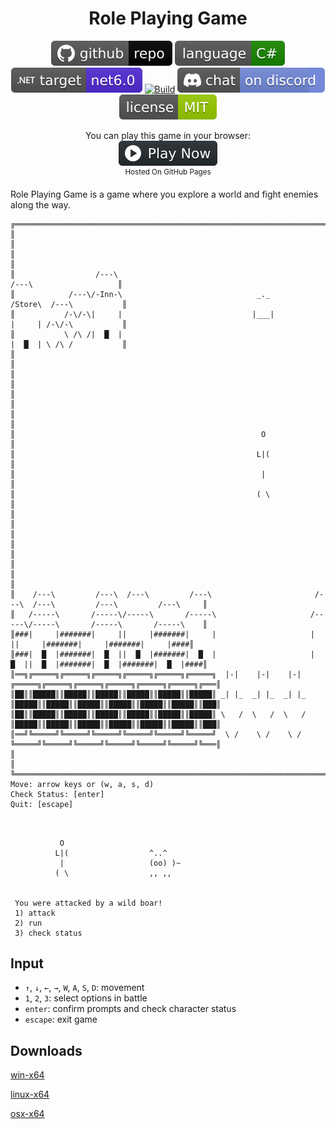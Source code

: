 <h1 align="center">
	Role Playing Game
</h1>

<p align="center">
	<a href="https://github.com/dotnet/dotnet-console-games" alt="GitHub repo"><img alt="flat" src="../../.github/resources/github-repo-black.svg"></a>
	<a href="https://docs.microsoft.com/en-us/dotnet/csharp/" alt="GitHub repo"><img alt="Language C#" src="../../.github/resources/language-csharp.svg"></a>
	<a href="https://dotnet.microsoft.com/download" title="Target Framework" alt="Target Framework"><img src="../../.github/resources/dotnet-badge.svg" /></a>
	<a href="https://github.com/dotnet/dotnet-console-games/actions"><img src="https://github.com/dotnet/dotnet-console-games/workflows/Role%20Playing%20Game%20Build/badge.svg" title="Goto Build" alt="Build"></a>
	<a href="https://discord.gg/4XbQbwF" alt="Discord"><img src="../../.github/resources/discord-badge.svg" title="Go To Discord Server" alt="Discord"/></a>
	<a href="../../LICENSE" alt="license"><img src="../../.github/resources/license-MIT-green.svg" /></a>
</p>

<p align="center">
	You can play this game in your browser:
	<br />
	<a href="https://dotnet.github.io/dotnet-console-games/Role%20Playing%20Game" alt="Play Now">
		<sub><img height="40"src="../../.github/resources/play-badge.svg" title="Play Now" alt="Play Now"/></sub>
	</a>
	<br />
	<sup>Hosted On GitHub Pages</sup>
</p>

Role Playing Game is a game where you explore a world and fight enemies along the way.

```
╔════════════════════════════════════════════════════════════════════════════════════════════════════════════════╗
║                                                                                                                ║
║                                                                                                                ║
║                  /---\                                                                 /---\                   ║
║            /---\/-Inn-\                              _._                              /Store\  /---\           ║
║           /-\/-\|     |                             |___|                             |     | /-\/-\           ║
║           \ /\ /|  █  |                                                               |  █  | \ /\ /           ║
║                                                                                                                ║
║                                                                                                                ║
║                                                                                                                ║
║                                                                                                                ║
║                                                       O                                                        ║
║                                                      L|(                                                       ║
║                                                       |                                                        ║
║                                                      ( \                                                       ║
║                                                                                                                ║
║                                                                                                                ║
║                                                                                                                ║
║                                                                                                                ║
║    /---\         /---\  /---\         /---\                       /---\  /---\         /---\         /---\     ║
║   /-----\       /-----\/-----\       /-----\                     /-----\/-----\       /-----\       /-----\    ║
║###|     |#######|     ||     |#######|     |                     |     ||     |#######|     |#######|     |####║
║###|  █  |#######|  █  ||  █  |#######|  █  |                     |  █  ||  █  |#######|  █  |#######|  █  |####║
║══╗╔═════╗╔═════╗╔═════╗╔═════╗╔═════╗╔═════╗  |-|    |-|    |-|  ╔═════╗╔═════╗╔═════╗╔═════╗╔═════╗╔═════╗╔═══║
║██║║█████║║█████║║█████║║█████║║█████║║█████║ _| |_  _| |_  _| |_ ║█████║║█████║║█████║║█████║║█████║║█████║║███║
║██║║█████║║█████║║█████║║█████║║█████║║█████║ \   /  \   /  \   / ║█████║║█████║║█████║║█████║║█████║║█████║║███║
║══╝╚═════╝╚═════╝╚═════╝╚═════╝╚═════╝╚═════╝  \ /    \ /    \ /  ╚═════╝╚═════╝╚═════╝╚═════╝╚═════╝╚═════╝╚═══║
║                                                                                                                ║
╚════════════════════════════════════════════════════════════════════════════════════════════════════════════════╝
Move: arrow keys or (w, a, s, d)                                                                                  
Check Status: [enter]                                                                                             
Quit: [escape]                                                                                                    
```

```


           O
          L|(                  ^..^
           |                   (oo) )~
          ( \                  ,, ,,


 You were attacked by a wild boar!
 1) attack
 2) run
 3) check status
```

## Input

- `↑`, `↓`, `←`, `→`, `W`, `A`, `S`, `D`: movement
- `1`, `2`, `3`: select options in battle
- `enter`: confirm prompts and check character status
- `escape`: exit game

## Downloads

[win-x64](https://github.com/dotnet/dotnet-console-games/raw/binaries/win-x64/Role%20Playing%20Game.exe)

[linux-x64](https://github.com/dotnet/dotnet-console-games/raw/binaries/linux-x64/Role%20Playing%20Game)

[osx-x64](https://github.com/dotnet/dotnet-console-games/raw/binaries/osx-x64/Role%20Playing%20Game)
